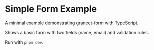 # Simple Form Example

A minimal example demonstrating graneet-form with TypeScript.

Shows a basic form with two fields (name, email) and validation rules.

Run with `pnpm dev`.